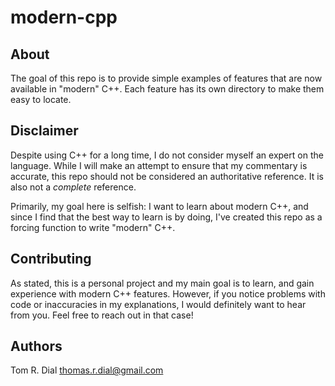 # modern-cpp

## About

The goal of this repo is to provide simple examples of features that are now
available in "modern" C++. Each feature has its own directory to make them
easy to locate.

## Disclaimer

Despite using C++ for a long time, I do not consider myself an expert on the
language. While I will make an attempt to ensure that my commentary is
accurate, this repo should not be considered an authoritative reference. It
is also not a *complete* reference.

Primarily, my goal here is selfish: I want to learn about modern C++, and
since I find that the best way to learn is by doing, I've created this repo
as a forcing function to write "modern" C++.

## Contributing

As stated, this is a personal project and my main goal is to learn, and gain
experience with modern C++ features. However, if you notice problems with code
or inaccuracies in my explanations, I would definitely want to hear from you.
Feel free to reach out in that case!

## Authors
Tom R. Dial <thomas.r.dial@gmail.com>

